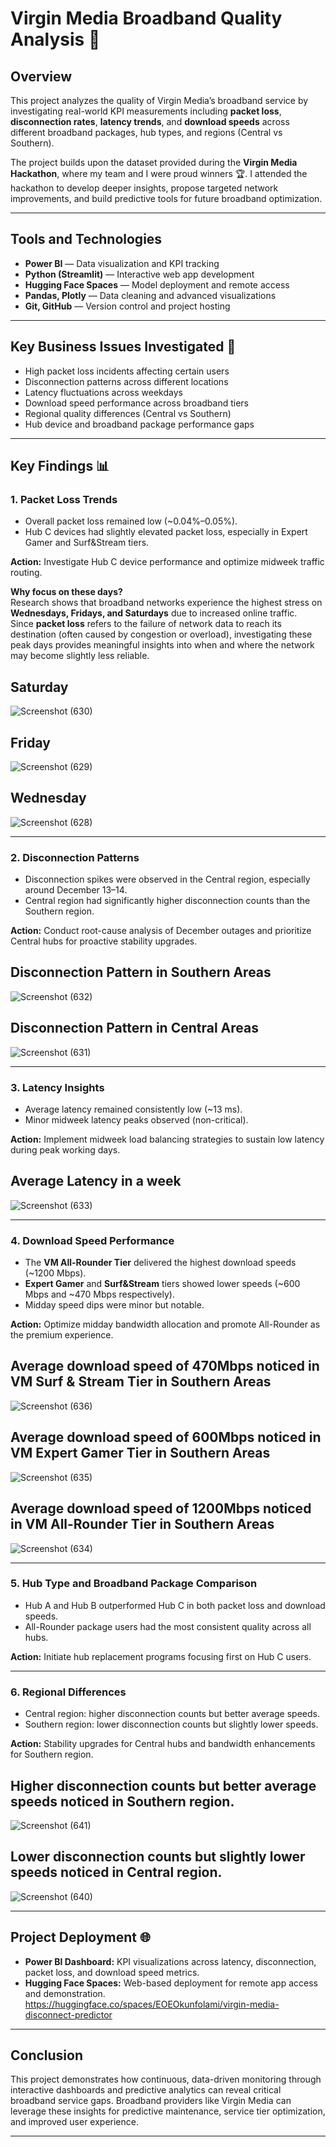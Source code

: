 # Virgin Media Broadband Quality Analysis 🚀

## Overview 
This project analyzes the quality of Virgin Media’s broadband service by investigating real-world KPI measurements including **packet loss**, **disconnection rates**, **latency trends**, and **download speeds** across different broadband packages, hub types, and regions (Central vs Southern).

The project builds upon the dataset provided during the **Virgin Media Hackathon**, where my team and I were proud winners 🏆. I attended the hackathon to develop deeper insights, propose targeted network improvements, and build predictive tools for future broadband optimization.

---

## Tools and Technologies 
- **Power BI** — Data visualization and KPI tracking
- **Python (Streamlit)** — Interactive web app development
- **Hugging Face Spaces** — Model deployment and remote access
- **Pandas, Plotly** — Data cleaning and advanced visualizations
- **Git, GitHub** — Version control and project hosting

---

## Key Business Issues Investigated 🔎
- High packet loss incidents affecting certain users
- Disconnection patterns across different locations
- Latency fluctuations across weekdays
- Download speed performance across broadband tiers
- Regional quality differences (Central vs Southern)
- Hub device and broadband package performance gaps

---

## Key Findings 📊

### 1. Packet Loss Trends 
- Overall packet loss remained low (~0.04%–0.05%).
- Hub C devices had slightly elevated packet loss, especially in Expert Gamer and Surf&Stream tiers.

**Action:** Investigate Hub C device performance and optimize midweek traffic routing.

**Why focus on these days?**  
Research shows that broadband networks experience the highest stress on **Wednesdays, Fridays, and Saturdays** due to increased online traffic.  
Since **packet loss** refers to the failure of network data to reach its destination (often caused by congestion or overload), investigating these peak days provides meaningful insights into when and where the network may become slightly less reliable.

## Saturday

![Screenshot (630)](https://github.com/user-attachments/assets/01e08472-eeba-4760-86eb-3779944571df)


## Friday

![Screenshot (629)](https://github.com/user-attachments/assets/a9529d6d-9391-4946-b7db-71384702357b)


## Wednesday

![Screenshot (628)](https://github.com/user-attachments/assets/d58ddd7c-b573-47ca-82d4-70594b848406)


---

### 2. Disconnection Patterns 
- Disconnection spikes were observed in the Central region, especially around December 13–14.
- Central region had significantly higher disconnection counts than the Southern region.

**Action:** Conduct root-cause analysis of December outages and prioritize Central hubs for proactive stability upgrades.

## Disconnection Pattern in Southern Areas


![Screenshot (632)](https://github.com/user-attachments/assets/3f6c905f-20ef-4d1c-af98-9ec59d6e86f3)

## Disconnection Pattern in Central Areas

![Screenshot (631)](https://github.com/user-attachments/assets/332afa25-df21-46d8-9934-050c28a7e852)


---

### 3. Latency Insights 
- Average latency remained consistently low (~13 ms).
- Minor midweek latency peaks observed (non-critical).

**Action:** Implement midweek load balancing strategies to sustain low latency during peak working days.

## Average Latency in a week


![Screenshot (633)](https://github.com/user-attachments/assets/60aa30c4-1bac-4f6b-b544-7999fa8d8757)


---

### 4. Download Speed Performance 
- The **VM All-Rounder Tier** delivered the highest download speeds (~1200 Mbps).
- **Expert Gamer** and **Surf&Stream** tiers showed lower speeds (~600 Mbps and ~470 Mbps respectively).
- Midday speed dips were minor but notable.

**Action:** Optimize midday bandwidth allocation and promote All-Rounder as the premium experience.

## Average download speed of 470Mbps noticed in VM Surf & Stream Tier in Southern Areas

![Screenshot (636)](https://github.com/user-attachments/assets/e21ca276-ca43-4285-8331-4a620cfa10f6)


## Average download speed of 600Mbps noticed in VM Expert Gamer Tier in Southern Areas

![Screenshot (635)](https://github.com/user-attachments/assets/73c94374-04ed-4f40-9ea1-7156392edad4)


## Average download speed of 1200Mbps noticed in VM All-Rounder Tier in Southern Areas

![Screenshot (634)](https://github.com/user-attachments/assets/24e8b61c-0612-4dac-81e2-2f791b7b6525)

---

### 5. Hub Type and Broadband Package Comparison 
- Hub A and Hub B outperformed Hub C in both packet loss and download speeds.
- All-Rounder package users had the most consistent quality across all hubs.

**Action:** Initiate hub replacement programs focusing first on Hub C users.

---

### 6. Regional Differences 
- Central region: higher disconnection counts but better average speeds.
- Southern region: lower disconnection counts but slightly lower speeds.

**Action:** Stability upgrades for Central hubs and bandwidth enhancements for Southern region.


## Higher disconnection counts but better average speeds noticed in Southern region.

![Screenshot (641)](https://github.com/user-attachments/assets/1d872594-7588-438d-80a2-79637539106f)


## Lower disconnection counts but slightly lower speeds noticed in Central region.

![Screenshot (640)](https://github.com/user-attachments/assets/21c83b54-2381-4345-bcd0-72df7c3cf532)

---

## Project Deployment 🌐
- **Power BI Dashboard:** KPI visualizations across latency, disconnection, packet loss, and download speed metrics.
- **Hugging Face Spaces:** Web-based deployment for remote app access and demonstration. https://huggingface.co/spaces/EOEOkunfolami/virgin-media-disconnect-predictor

---

## Conclusion 
This project demonstrates how continuous, data-driven monitoring through interactive dashboards and predictive analytics can reveal critical broadband service gaps. Broadband providers like Virgin Media can leverage these insights for predictive maintenance, service tier optimization, and improved user experience.

---
